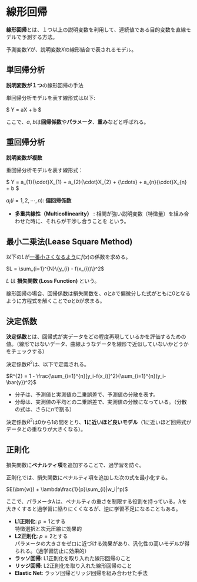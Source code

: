 <script type="text/javascript" async src="https://cdnjs.cloudflare.com/ajax/libs/mathjax/3.2.2/es5/tex-mml-chtml.min.js">
</script>
<script type="text/x-mathjax-config">
 MathJax.Hub.Config({
 tex2jax: {
 inlineMath: [['$', '$'] ],
 displayMath: [ ['$$','$$'], ["\\[","\\]"] ]
 }
 });
</script>


# 線形回帰

**線形回帰**とは、１つ以上の説明変数を利用して、連続値である目的変数を直線モデルで予測する方法。

予測変数$Y$が、説明変数$X$の線形結合で表されるモデル。


## 単回帰分析

**説明変数が１つ**の線形回帰の手法

単回帰分析モデルを表す線形式は以下:

$ Y = aX + b $

ここで、$a$, $b$は**回帰係数**や**パラメータ**、**重み**などと呼ばれる。

## 重回帰分析

**説明変数が複数**

重回帰分析モデルを表す線形式：

$ Y = a_{1}{\cdot}X_{1} + a_{2}{\cdot}X_{2} + {\cdots} + a_{n}{\cdot}X_{n} + b  $

$a_{i} (i = 1, 2, \cdots, n)$: **偏回帰係数**

- **多重共線性（Multicollinearity）** : 相関が強い説明変数（特徴量）を組み合わせた時に、それらが干渉し合うことを という。

## 最小二乗法(Lease Square Method)

以下の$L$が<u>一番小さくなるよう</u>に$f(x)$の係数を求める。

$L = \sum_{i=1}^{N}\{y_{i} - f(x_{i})\}^2$

$L$ は **損失関数 (Loss Function)** という。

線形回帰の場合、回帰係数は損失関数を、$a$と$b$で偏微分した式がともに0となるように方程式を解くことで$a$と$b$が求まる。

## 決定係数

**決定係数**とは、回帰式が実データをどの程度再現しているかを評価するための値。（線形ではないデータ、曲線ようなデータを線形で近似していないかどうかをチェックする）

決定係数$R^{2}$は、以下で定義される。

$R^{2} = 1 - \frac{\sum_{i=1}^{n}[y_i-f(x_i)]^2}{\sum_{i=1}^{n}(y_i-\bar{y})^2}$

- 分子は、予測値と実測値の二乗誤差で、予測値の分散を表す。
- 分母は、実測値の平均との二乗誤差で、実測値の分散になっている。（分散の式は、さらに$n$で割る）

決定係数$R^2$は0から1の間をとり、**1に近いほど良いモデル**（1に近いほど回帰式がデータとの重なりが大きくなる）。

## 正則化

損失関数に**ペナルティ項**を追加することで、過学習を防ぐ。

正則化では、損失関数にペナルティ項を追加した次の式を最小化する。

$E(\bm{w}) + \lambda\frac{1}{p}\sum_{i}|w_i|^p)$

ここで、パラメータ$\lambda$は、ペナルティの重さを制限する役割を持っている。$\lambda$を大きくすると過学習に陥りにくくなるが、逆に学習不足になることもある。


- **L1正則化**: $p=1$とする  
特徴選択と次元圧縮に効果的
- **L2正則化**: $p=2$とする  
パラメータの大きさをゼロに近づける効果があり、汎化性の高いモデルが得られる。（過学習防止に効果的）
- **ラッソ回帰**: L1正則化を取り入れた線形回帰のこと
- **リッジ回帰**: L2正則化を取り入れた線形回帰のこと
- **Elastic Net**: ラッソ回帰とリッジ回帰を組み合わせた手法



